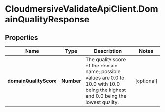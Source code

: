 # CloudmersiveValidateApiClient.DomainQualityResponse

## Properties
Name | Type | Description | Notes
------------ | ------------- | ------------- | -------------
**domainQualityScore** | **Number** | The quality score of the domain name; possible values are 0.0 to 10.0 with 10.0 being the highest and 0.0 being the lowest quality. | [optional] 


